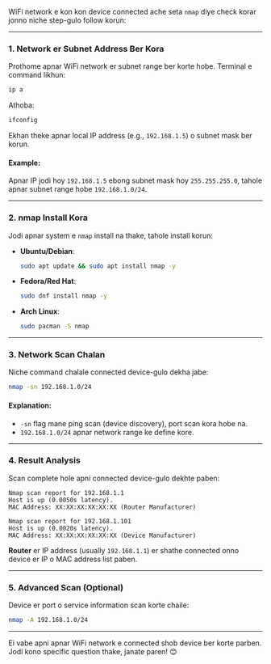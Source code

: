 WiFi network e kon kon device connected ache seta `nmap` diye check korar jonno niche step-gulo follow korun:

---

### **1. Network er Subnet Address Ber Kora**
Prothome apnar WiFi network er subnet range ber korte hobe. Terminal e command likhun:

```bash
ip a
```
Athoba:

```bash
ifconfig
```

Ekhan theke apnar local IP address (e.g., `192.168.1.5`) o subnet mask ber korun.

#### Example:
Apnar IP jodi hoy `192.168.1.5` ebong subnet mask hoy `255.255.255.0`, tahole apnar subnet range hobe `192.168.1.0/24`.

---

### **2. nmap Install Kora**
Jodi apnar system e `nmap` install na thake, tahole install korun:

- **Ubuntu/Debian**:
  ```bash
  sudo apt update && sudo apt install nmap -y
  ```

- **Fedora/Red Hat**:
  ```bash
  sudo dnf install nmap -y
  ```

- **Arch Linux**:
  ```bash
  sudo pacman -S nmap
  ```

---

### **3. Network Scan Chalan**
Niche command chalale connected device-gulo dekha jabe:

```bash
nmap -sn 192.168.1.0/24
```

#### Explanation:
- `-sn` flag mane ping scan (device discovery), port scan kora hobe na.
- `192.168.1.0/24` apnar network range ke define kore.

---

### **4. Result Analysis**
Scan complete hole apni connected device-gulo dekhte paben:

```plaintext
Nmap scan report for 192.168.1.1
Host is up (0.0050s latency).
MAC Address: XX:XX:XX:XX:XX:XX (Router Manufacturer)

Nmap scan report for 192.168.1.101
Host is up (0.0020s latency).
MAC Address: XX:XX:XX:XX:XX:XX (Device Manufacturer)
```

**Router** er IP address (usually `192.168.1.1`) er shathe connected onno device er IP o MAC address list paben.

---

### **5. Advanced Scan (Optional)**
Device er port o service information scan korte chaile:

```bash
nmap -A 192.168.1.0/24
```

---

Ei vabe apni apnar WiFi network e connected shob device ber korte parben. Jodi kono specific question thake, janate paren! 😊